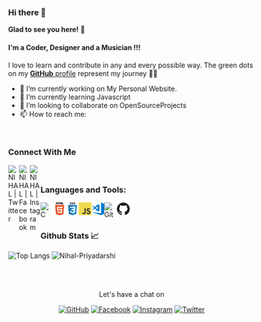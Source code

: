 ### Hi there 👋

**Glad to see you here!** :star_struck:

#### I'm a Coder, Designer and a Musician !!! <br>

I love to learn and contribute in any and every possible way. 
The green dots on my [**GitHub** profile](https://github.com/Nihal-Priyadarshi?tab=repositories) represent my journey :running_man: 
<br>

- 🔭 I’m currently working on My Personal Website.
- 🌱 I’m currently learning Javascript
- 👯 I’m looking to collaborate on OpenSourceProjects
- 📫 How to reach me: []()
<br>

### Connect With Me
[<img align="left" alt="NIHAL | Twitter" width="22px" src="https://cdn.jsdelivr.net/npm/simple-icons@v3/icons/twitter.svg" />][twitter]
[<img align="left" alt="NIHAL | Facebook" width="22px" src="https://cdn.jsdelivr.net/npm/simple-icons@v3/icons/facebook.svg" />][facebook]
[<img align="left" alt="NIHAL | Instagram" width="22px" src="https://cdn.jsdelivr.net/npm/simple-icons@v3/icons/instagram.svg" />][instagram]
<br>

### Languages and Tools:
<img align="left" alt="C" width="26px" src="https://img.icons8.com/color/48/000000/c-programming.png" />
<img align="left" alt="HTML5" width="26px" src="https://raw.githubusercontent.com/github/explore/80688e429a7d4ef2fca1e82350fe8e3517d3494d/topics/html/html.png" />
<img align="left" alt="CSS3" width="26px" src="https://raw.githubusercontent.com/github/explore/80688e429a7d4ef2fca1e82350fe8e3517d3494d/topics/css/css.png" />
<img align="left" alt="Javascript" width="26px" src="https://raw.githubusercontent.com/github/explore/80688e429a7d4ef2fca1e82350fe8e3517d3494d/topics/javascript/javascript.png">
<img align="left" alt="Visual Studio Code" width="26px" src="https://raw.githubusercontent.com/github/explore/80688e429a7d4ef2fca1e82350fe8e3517d3494d/topics/visual-studio-code/visual-studio-code.png" />
<img align="left" alt="Git" width="26px" src="https://img.icons8.com/color/48/000000/git.png" />
<img align="left" alt="GitHub" width="26px" src="https://raw.githubusercontent.com/github/explore/78df643247d429f6cc873026c0622819ad797942/topics/github/github.png" />

<br><br>

### Github Stats 📈
<!-- <p ><img  src="https://github-readme-stats.vercel.app/api?username=Nihal-Priyadarshi&show_icons=true" alt="Nihal-Priyadarshi" /></p>
<br> -->

![Top Langs](https://github-readme-stats.vercel.app/api/top-langs/?username=Nihal-Priyadarshi&layout=compact&theme=radical) <img src="https://github-readme-stats.vercel.app/api?username=Nihal-Priyadarshi&show_icons=true&theme=radical" alt="Nihal-Priyadarshi" />

<br><br>
<p align="center"> Let's have a chat on </p> 
<p align="center">
	<a href="https://github.com/Nihal-Priyadarshi"><img src="https://img.shields.io/github/followers/Nihal-Priyadarshi.svg?label=GitHub&style=social" alt="GitHub"></a>
	<a href="https://www.facebook.com/nihal.priyadarshi.1999"><img src="https://img.shields.io/badge/Facebook--_.svg?style=social&logo=facebook" alt="Facebook"></a>
	<a href="https://instagram.com/nihal_priyadarshi?igshid=1sdgxdfcf7ksq"><img src="https://img.shields.io/badge/Instagram--_.svg?style=social&logo=instagram" alt="Instagram"></a>
	<a href="https://twitter.com/nihal08121999"><img src="https://img.shields.io/twitter/follow/nihal08121999?label=Follow&style=social" alt="Twitter"></a>
</p>

[twitter]: https://twitter.com/nihal08121999
[instagram]: https://instagram.com/nihal_priyadarshi?igshid=1sdgxdfcf7ksq
[facebook]: https://www.facebook.com/nihal.priyadarshi.1999

<!--
**Nihal-Priyadarshi/Nihal-Priyadarshi** is a ✨ _special_ ✨ repository because its `README.md` (this file) appears on your GitHub profile.

Here are some ideas to get you started:

- 🔭 I’m currently working on ...
- 🌱 I’m currently learning ...
- 👯 I’m looking to collaborate on ...
- 🤔 I’m looking for help with ...
- 💬 Ask me about ...
- 📫 How to reach me: ...
- 😄 Pronouns: ...
- ⚡ Fun fact: ...
-->
